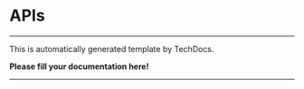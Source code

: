 # APIs

---

This is automatically generated template by TechDocs.

**Please fill your documentation here!**

---